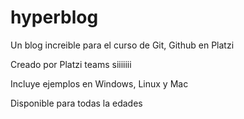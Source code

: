 # hyperblog

Un blog increible para el curso de Git, Github en Platzi

Creado por Platzi teams siiiiiii

Incluye ejemplos en Windows, Linux y Mac

Disponible para todas la edades
